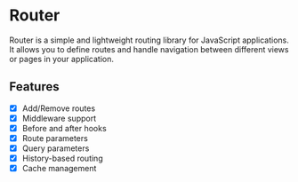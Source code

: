 # Router

Router is a simple and lightweight routing library for JavaScript applications. It allows you to define routes and handle navigation between different views or pages in your application.

## Features
- [x] Add/Remove routes
- [x] Middleware support
- [x] Before and after hooks
- [x] Route parameters
- [x] Query parameters
- [x] History-based routing
- [x] Cache management